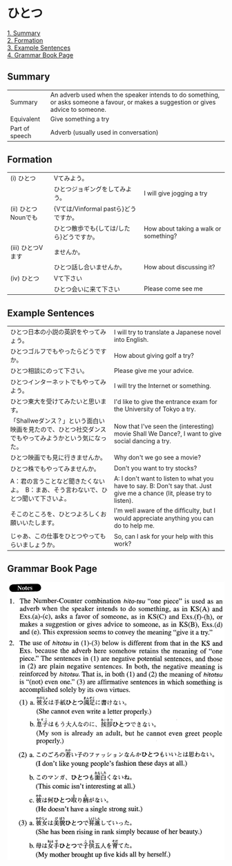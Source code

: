 # ひとつ

[1. Summary](#summary)<br>
[2. Formation](#formation)<br>
[3. Example Sentences](#example-sentences)<br>
[4. Grammar Book Page](#grammar-book-page)<br>


## Summary

<table><tr>   <td>Summary</td>   <td>An adverb used when the speaker intends to do something, or asks someone a favour, or makes a suggestion or gives advice to someone.</td></tr><tr>   <td>Equivalent</td>   <td>Give something a try</td></tr><tr>   <td>Part of speech</td>   <td>Adverb (usually used in conversation)</td></tr></table>

## Formation

<table class="table"><tbody><tr class="tr head"><td class="td"><span class="numbers">(i)</span> <span class="concept">ひとつ</span></td><td class="td"><span class="concept"></span><span>Vてみよう。</span></td><td class="td"></td></tr><tr class="tr"><td class="td"></td><td class="td"><span class="concept">ひとつ</span><span>ジョギングをしてみよう。</span></td><td class="td"><span>I will give jogging a try</span></td></tr><tr class="tr head"><td class="td"><span class="numbers">(ii)</span> <span class="concept">ひとつ</span><span class="bold">Nounでも</span></td><td class="td"><span class="concept"></span><span>{Vては/Vinformal pastら}どうですか。</span></td><td class="td"></td></tr><tr class="tr"><td class="td"></td><td class="td"><span class="concept">ひとつ</span><span>散歩でも{しては/したら}どうですか。</span></td><td class="td"><span>How about taking a walk or something?</span></td></tr><tr class="tr head"><td class="td"><span class="numbers">(iii)</span> <span class="concept">ひとつ</span><span class="bold">Vます</span></td><td class="td"><span class="concept"></span><span>ませんか。</span></td><td class="td"></td></tr><tr class="tr"><td class="td"></td><td class="td"><span class="concept">ひとつ</span><span>話し合いませんか。</span></td><td class="td"><span>How about discussing it?</span></td></tr><tr class="tr head"><td class="td"><span class="numbers">(iv)</span> <span class="concept">ひとつ</span></td><td class="td"><span class="concept"></span><span>Vて下さい</span></td><td class="td"></td></tr><tr class="tr"><td class="td"></td><td class="td"><span class="concept">ひとつ</span><span>会いに来て下さい</span></td><td class="td"><span>Please come see me</span></td></tr></tbody></table>

## Example Sentences

<table><tr>   <td>ひとつ日本の小説の英訳をやってみょう。</td>   <td>I will try to translate a Japanese novel into English.</td></tr><tr>   <td>ひとつゴルフでもやったらどうですか。</td>   <td>How about giving golf a try?</td></tr><tr>   <td>ひとつ相談にのって下さい。</td>   <td>Please give me your advice.</td></tr><tr>   <td>ひとつインターネットでもやってみよう。</td>   <td>I will try the Internet or something.</td></tr><tr>   <td>ひとつ東大を受けてみたいと思います。</td>   <td>I'd like to give the entrance exam for the University of Tokyo a try.</td></tr><tr>   <td>「Shallweダンス？」という面白い映画を見たので、ひとつ社交ダンスでもやってみようかという気になった。</td>   <td>Now that I've seen the (interesting) movie Shall We Dance?, I want to give social dancing a try.</td></tr><tr>   <td>ひとつ映画でも見に行きませんか。</td>   <td>Why don't we go see a movie?</td></tr><tr>   <td>ひとつ株でもやってみませんか。</td>   <td>Don't you want to try stocks?</td></tr><tr>   <td>A：君の言うことなど聞きたくないよ。　B：まあ、そう言わないで、ひとつ聞いて下さいよ。</td>   <td>A: I don't want to listen to what you have to say. B: Don't say that. Just give me a chance (lit, please try to listen).</td></tr><tr>   <td>そこのところを、ひとつよろしくお願いいたします。</td>   <td>I'm well aware of the difﬁculty, but I would appreciate anything you can do to help me.</td></tr><tr>   <td>じゃあ、この仕事をひとつやってもらいましょうか。</td>   <td>So, can I ask for your help with this work?</td></tr></table>

## Grammar Book Page

![](../img/Advancedひとつ.png)

